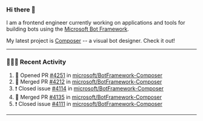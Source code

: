 ### Hi there 👋

I am a frontend engineer currently working on applications and tools for building bots using the [Microsoft Bot Framework](https://dev.botframework.com/).

My latest project is [Composer](https://github.com/microsoft/BotFramework-Composer) -- a visual bot designer. Check it out!

---

### 👨🏻‍💻 Recent Activity

<!--START_SECTION:activity-->
1. 💪 Opened PR [#4251](https://github.com//microsoft/BotFramework-Composer/pull/4251) in [microsoft/BotFramework-Composer](https://github.com//microsoft/BotFramework-Composer)
2. 🎉 Merged PR [#4212](https://github.com//microsoft/BotFramework-Composer/pull/4212) in [microsoft/BotFramework-Composer](https://github.com//microsoft/BotFramework-Composer)
3. ❗️ Closed issue [#4114](https://github.com//microsoft/BotFramework-Composer/issues/4114) in [microsoft/BotFramework-Composer](https://github.com//microsoft/BotFramework-Composer)
4. 🎉 Merged PR [#4135](https://github.com//microsoft/BotFramework-Composer/pull/4135) in [microsoft/BotFramework-Composer](https://github.com//microsoft/BotFramework-Composer)
5. ❗️ Closed issue [#4111](https://github.com//microsoft/BotFramework-Composer/issues/4111) in [microsoft/BotFramework-Composer](https://github.com//microsoft/BotFramework-Composer)
<!--END_SECTION:activity-->

---

<!--
**a-b-r-o-w-n/a-b-r-o-w-n** is a ✨ _special_ ✨ repository because its `README.md` (this file) appears on your GitHub profile.

Here are some ideas to get you started:

- 🔭 I’m currently working on ...
- 🌱 I’m currently learning ...
- 👯 I’m looking to collaborate on ...
- 🤔 I’m looking for help with ...
- 💬 Ask me about ...
- 📫 How to reach me: ...
- 😄 Pronouns: ...
- ⚡ Fun fact: ...
-->
